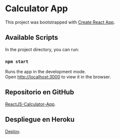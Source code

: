 # Calculator App

This project was bootstrapped with [Create React App](https://github.com/facebook/create-react-app).

## Available Scripts

In the project directory, you can run:

### `npm start`

Runs the app in the development mode.\
Open [http://localhost:3000](http://localhost:3000) to view it in the browser.

## Repositorio en GitHub

[ReactJS-Calculator-App](https://github.com/kemesy07/ReactJS-Calculator-App).

## Despliegue en Heroku

[Deploy](https://calculadorakey.herokuapp.com).

